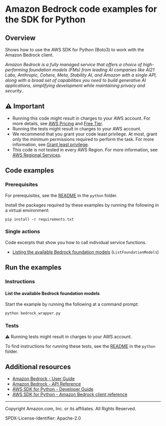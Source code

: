 # Amazon Bedrock code examples for the SDK for Python

## Overview

Shows how to use the AWS SDK for Python (Boto3) to work with the Amazon Bedrock client.

<!--custom.overview.start-->
<!--custom.overview.end-->

*Amazon Bedrock is a fully managed service that offers a choice of high-performing foundation models (FMs) from leading AI companies like AI21 Labs, Anthropic, Cohere, Meta, Stability AI, and Amazon with a single API, along with a broad set of capabilities you need to build generative AI applications, simplifying development while maintaining privacy and security..*

## ⚠ Important

* Running this code might result in charges to your AWS account. For more details, see [AWS Pricing](https://aws.amazon.com/pricing/?aws-products-pricing.sort-by=item.additionalFields.productNameLowercase&aws-products-pricing.sort-order=asc&awsf.Free%20Tier%20Type=*all&awsf.tech-category=*all) and [Free Tier](https://aws.amazon.com/free/?all-free-tier.sort-by=item.additionalFields.SortRank&all-free-tier.sort-order=asc&awsf.Free%20Tier%20Types=*all&awsf.Free%20Tier%20Categories=*all).
* Running the tests might result in charges to your AWS account.
* We recommend that you grant your code least privilege. At most, grant only the minimum permissions required to perform the task. For more information, see [Grant least privilege](https://docs.aws.amazon.com/IAM/latest/UserGuide/best-practices.html#grant-least-privilege).
* This code is not tested in every AWS Region. For more information, see [AWS Regional Services](https://aws.amazon.com/about-aws/global-infrastructure/regional-product-services).

<!--custom.important.start-->
<!--custom.important.end-->

## Code examples

### Prerequisites

For prerequisites, see the [README](../../README.md) in the `python` folder.

Install the packages required by these examples by running the following in a virtual environment:

```
pip install -r requirements.txt
```

<!--custom.prerequisites.start-->
<!--custom.prerequisites.end-->

### Single actions

Code excerpts that show you how to call individual service functions.

* [Listing the available Bedrock foundation models](bedrock_wrapper.py#L33) (`ListFoundationModels`)

## Run the examples

### Instructions

#### List the available Bedrock foundation models

Start the example by running the following at a command prompt:

```
python bedrock_wrapper.py
```

<!--custom.instructions.start-->
<!--custom.instructions.end-->


### Tests

⚠ Running tests might result in charges to your AWS account.


To find instructions for running these tests, see the [README](../../README.md#Tests)
in the `python` folder.


<!--custom.tests.start-->
<!--custom.tests.end-->

## Additional resources

* [Amazon Bedrock - User Guide](https://docs.aws.amazon.com/bedrock/latest/userguide)
* [Amazon Bedrock - API Reference](https://docs.aws.amazon.com/bedrock/latest/APIReference)
* [AWS SDK for Python - Developer Guide](https://boto3.amazonaws.com/v1/documentation/api/latest/guide/index.html)
* [AWS SDK for Python - Amazon Bedrock client reference](https://boto3.amazonaws.com/v1/documentation/api/latest/reference/services/bedrock.html)

<!--custom.resources.start-->
<!--custom.resources.end-->

---

Copyright Amazon.com, Inc. or its affiliates. All Rights Reserved.

SPDX-License-Identifier: Apache-2.0
